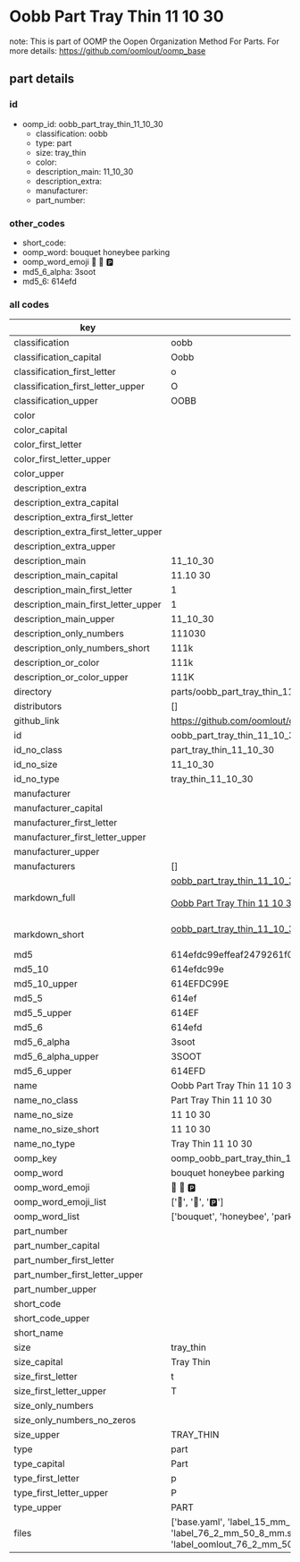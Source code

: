# Oobb Part Tray Thin 11 10 30  

note: This is part of OOMP the Oopen Organization Method For Parts. For more details: https://github.com/oomlout/oomp_base

##  part details





### id
* oomp_id: oobb_part_tray_thin_11_10_30
  * classification: oobb
  * type: part
  * size: tray_thin
  * color: 
  * description_main: 11_10_30
  * description_extra: 
  * manufacturer: 
  * part_number: 

### other_codes
* short_code: 
* oomp_word: bouquet honeybee parking
* oomp_word_emoji :bouquet: :honeybee: :parking:
* md5_6_alpha: 3soot
* md5_6: 614efd

### all codes 
| key | value |  
| --- | --- |  
| classification | oobb |  
| classification_capital | Oobb |  
| classification_first_letter | o |  
| classification_first_letter_upper | O |  
| classification_upper | OOBB |  
| color |  |  
| color_capital |  |  
| color_first_letter |  |  
| color_first_letter_upper |  |  
| color_upper |  |  
| description_extra |  |  
| description_extra_capital |  |  
| description_extra_first_letter |  |  
| description_extra_first_letter_upper |  |  
| description_extra_upper |  |  
| description_main | 11_10_30 |  
| description_main_capital | 11.10 30 |  
| description_main_first_letter | 1 |  
| description_main_first_letter_upper | 1 |  
| description_main_upper | 11_10_30 |  
| description_only_numbers | 111030 |  
| description_only_numbers_short | 111k |  
| description_or_color | 111k |  
| description_or_color_upper | 111K |  
| directory | parts/oobb_part_tray_thin_11_10_30 |  
| distributors | [] |  
| github_link | https://github.com/oomlout/oomlout_oomp_part_src/tree/main/parts/oobb_part_tray_thin_11_10_30/working |  
| id | oobb_part_tray_thin_11_10_30 |  
| id_no_class | part_tray_thin_11_10_30 |  
| id_no_size | 11_10_30 |  
| id_no_type | tray_thin_11_10_30 |  
| manufacturer |  |  
| manufacturer_capital |  |  
| manufacturer_first_letter |  |  
| manufacturer_first_letter_upper |  |  
| manufacturer_upper |  |  
| manufacturers | [] |  
| markdown_full | [oobb_part_tray_thin_11_10_30](https://github.com/oomlout/oomlout_oomp_part_src/tree/main/parts/oobb_part_tray_thin_11_10_30/working)<br>[](https://github.com/oomlout/oomlout_oomp_part_src/tree/main/parts/oobb_part_tray_thin_11_10_30/working)<br>[Oobb Part Tray Thin 11 10 30](https://github.com/oomlout/oomlout_oomp_part_src/tree/main/parts/oobb_part_tray_thin_11_10_30/working)<br><br> |  
| markdown_short | [oobb_part_tray_thin_11_10_30](https://github.com/oomlout/oomlout_oomp_part_src/tree/main/parts/oobb_part_tray_thin_11_10_30/working)<br><br> |  
| md5 | 614efdc99effeaf2479261f06ef7f495 |  
| md5_10 | 614efdc99e |  
| md5_10_upper | 614EFDC99E |  
| md5_5 | 614ef |  
| md5_5_upper | 614EF |  
| md5_6 | 614efd |  
| md5_6_alpha | 3soot |  
| md5_6_alpha_upper | 3SOOT |  
| md5_6_upper | 614EFD |  
| name | Oobb Part Tray Thin 11 10 30 |  
| name_no_class | Part Tray Thin 11 10 30 |  
| name_no_size | 11 10 30 |  
| name_no_size_short | 11 10 30 |  
| name_no_type | Tray Thin 11 10 30 |  
| oomp_key | oomp_oobb_part_tray_thin_11_10_30 |  
| oomp_word | bouquet honeybee parking |  
| oomp_word_emoji | :bouquet: :honeybee: :parking: |  
| oomp_word_emoji_list | [':bouquet:', ':honeybee:', ':parking:'] |  
| oomp_word_list | ['bouquet', 'honeybee', 'parking'] |  
| part_number |  |  
| part_number_capital |  |  
| part_number_first_letter |  |  
| part_number_first_letter_upper |  |  
| part_number_upper |  |  
| short_code |  |  
| short_code_upper |  |  
| short_name |  |  
| size | tray_thin |  
| size_capital | Tray Thin |  
| size_first_letter | t |  
| size_first_letter_upper | T |  
| size_only_numbers |  |  
| size_only_numbers_no_zeros |  |  
| size_upper | TRAY_THIN |  
| type | part |  
| type_capital | Part |  
| type_first_letter | p |  
| type_first_letter_upper | P |  
| type_upper | PART |  
| files | ['base.yaml', 'label_15_mm_30_mm.pdf', 'label_15_mm_30_mm.svg', 'label_76_2_mm_50_8_mm.pdf', 'label_76_2_mm_50_8_mm.svg', 'label_oomlout_76_2_mm_50_8_mm.pdf', 'label_oomlout_76_2_mm_50_8_mm.svg', 'readme.md', 'working.json', 'working.yaml'] |  
